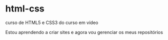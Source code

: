 # html-css
 curso de HTML5 e CSS3 do curso em vídeo

 Estou aprendendo a criar sites e agora vou gerenciar os meus repositórios
